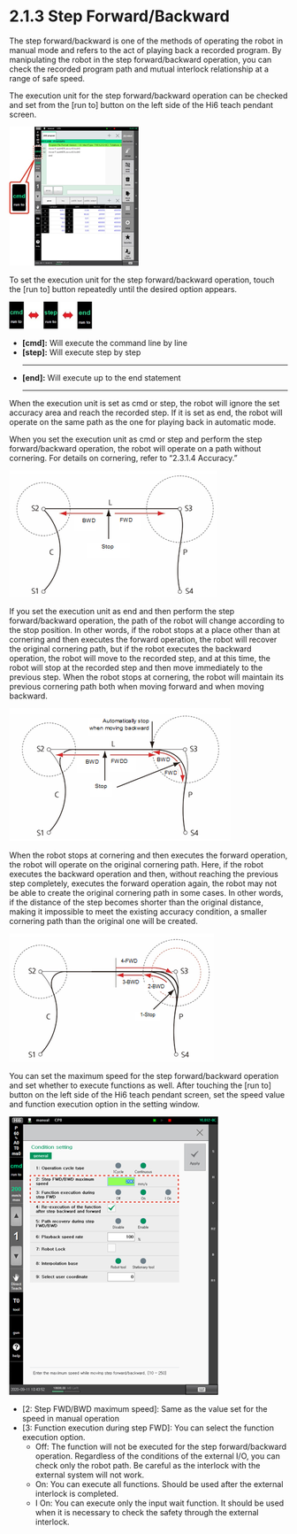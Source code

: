 # 2.1.3 Step Forward/Backward

The step forward/backward is one of the methods of operating the robot in manual mode and refers to the act of playing back a recorded program. By manipulating the robot in the step forward/backward operation, you can check the recorded program path and mutual interlock relationship at a range of safe speed.

The execution unit for the step forward/backward operation can be checked and set from the \[run to\] button on the left side of the Hi6 teach pendant screen.

![](../../.gitbook/assets/image%20%28307%29.png)

To set the execution unit for the step forward/backward operation, touch the \[run to\] button repeatedly until the desired option appears.

![](../../.gitbook/assets/image%20%28298%29.png)

* **\[cmd\]:** Will execute the command line by line
* **\[step\]:** Will execute step by step
  ****
* **\[end\]:** Will execute up to the end statement
  ****



When the execution unit is set as cmd or step, the robot will ignore the set accuracy area and reach the recorded step. If it is set as end, the robot will operate on the same path as the one for playing back in automatic mode.

When you set the execution unit as cmd or step and perform the step forward/backward operation, the robot will operate on a path without cornering. For details on cornering, refer to “2.3.1.4 Accuracy.”

![Figure 11 Playback Forward/Backward Path When cmd/step Setting is Performed](../../.gitbook/assets/image%20%28304%29.png)

If you set the execution unit as end and then perform the step forward/backward operation, the path of the robot will change according to the stop position. In other words, if the robot stops at a place other than at cornering and then executes the forward operation, the robot will recover the original cornering path, but if the robot executes the backward operation, the robot will move to the recorded step, and at this time, the robot will stop at the recorded step and then move immediately to the previous step. When the robot stops at cornering, the robot will maintain its previous cornering path both when moving forward and when moving backward.

![Figure 12 Playback Forward/Backward Path When End Setting is Performed](../../.gitbook/assets/image%20%28300%29.png)

When the robot stops at cornering and then executes the forward operation, the robot will operate on the original cornering path. Here, if the robot executes the backward operation and then, without reaching the previous step completely, executes the forward operation again, the robot may not be able to create the original cornering path in some cases. In other words, if the distance of the step becomes shorter than the original distance, making it impossible to meet the existing accuracy condition, a smaller cornering path than the original one will be created.

![Figure 13 Example of the Robot Path Change During Step Forward/Backward Operation](../../.gitbook/assets/image%20%28312%29.png)


You can set the maximum speed for the step forward/backward operation and set whether to execute functions as well. After touching the \[run to\] button on the left side of the Hi6 teach pendant screen, set the speed value and function execution option in the setting window.



![](../../.gitbook/assets/image%20%28296%29.png)

* \[2: Step FWD/BWD maximum speed\]: Same as the value set for the speed in manual operation
* \[3: Function execution during step FWD\]: You can select the function execution option.
  * Off: The function will not be executed for the step forward/backward operation. Regardless of the conditions of the external I/O, you can check only the robot path. Be careful as the interlock with the external system will not work.
  * On: You can execute all functions. Should be used after the external interlock is completed.
  * I On: You can execute only the input wait function. It should be used when it is necessary to check the safety through the external interlock.






